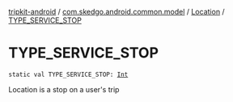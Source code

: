 [tripkit-android](../../index.md) / [com.skedgo.android.common.model](../index.md) / [Location](index.md) / [TYPE_SERVICE_STOP](./-t-y-p-e_-s-e-r-v-i-c-e_-s-t-o-p.md)

# TYPE_SERVICE_STOP

`static val TYPE_SERVICE_STOP: `[`Int`](https://kotlinlang.org/api/latest/jvm/stdlib/kotlin/-int/index.html)

Location is a stop on a user's trip

